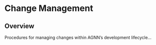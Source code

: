 # Change Management

## Overview

Procedures for managing changes within AGNN’s development lifecycle...